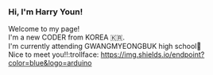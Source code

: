 ### Hi, I'm Harry Youn!
Welcome to my page!                                                                                                                                          
I'm a new CODER from KOREA :kr:.                                                                              
I'm currently attending GWANGMYEONGBUK high school:school:                                                                
Nice to meet you!!:trollface:
https://img.shields.io/endpoint?color=blue&logo=arduino


<!--
**Younseungeun/Younseungeun** is a ✨ _special_ ✨ repository because its `README.md` (this file) appears on your GitHub profile.

Here are some ideas to get you started:

- 🔭 I’m currently working on ...
- 🌱 I’m currently learning ...
- 👯 I’m looking to collaborate on ...
- 🤔 I’m looking for help with ...
- 💬 Ask me about ...
- 📫 How to reach me: ...
- 😄 Pronouns: ...
- ⚡ Fun fact: ...
-->
